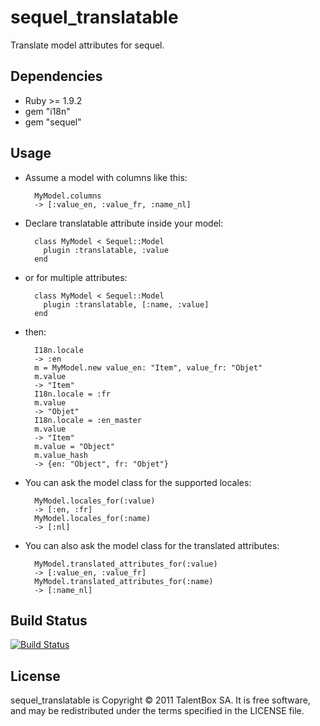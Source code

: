 sequel_translatable
===================

Translate model attributes for sequel.

Dependencies
------------

* Ruby >= 1.9.2
* gem "i18n"
* gem "sequel"

Usage
-----

* Assume a model with columns like this:

        MyModel.columns
        -> [:value_en, :value_fr, :name_nl]

* Declare translatable attribute inside your model:

        class MyModel < Sequel::Model
          plugin :translatable, :value
        end

* or for multiple attributes:

        class MyModel < Sequel::Model
          plugin :translatable, [:name, :value]
        end

* then:

        I18n.locale
        -> :en
        m = MyModel.new value_en: "Item", value_fr: "Objet"
        m.value
        -> "Item"
        I18n.locale = :fr
        m.value
        -> "Objet"
        I18n.locale = :en_master
        m.value
        -> "Item"
        m.value = "Object"
        m.value_hash
        -> {en: "Object", fr: "Objet"}

* You can ask the model class for the supported locales:

        MyModel.locales_for(:value)
        -> [:en, :fr]
        MyModel.locales_for(:name)
        -> [:nl]

* You can also ask the model class for the translated attributes:

        MyModel.translated_attributes_for(:value)
        -> [:value_en, :value_fr]
        MyModel.translated_attributes_for(:name)
        -> [:name_nl]

Build Status
------------

[![Build Status](http://travis-ci.org/TalentBox/sequel_bitemporal.png)](http://travis-ci.org/TalentBox/sequel_translatable)

License
-------

sequel_translatable is Copyright © 2011 TalentBox SA. It is free software, and may be redistributed under the terms specified in the LICENSE file.